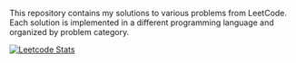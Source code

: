 This repository contains my solutions to various problems from LeetCode. Each solution is implemented in a different programming language and organized by problem category.

[![Leetcode Stats](https://leetcard.jacoblin.cool/danghoangnhan?ext=heatmap)](https://leetcode.com/danghoangnhan)
